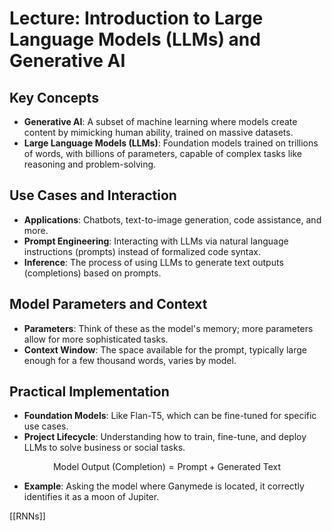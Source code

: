 # Lecture: Introduction to Large Language Models (LLMs) and Generative AI

## Key Concepts

- **Generative AI**: A subset of machine learning where models create content by mimicking human ability, trained on massive datasets.
- **Large Language Models (LLMs)**: Foundation models trained on trillions of words, with billions of parameters, capable of complex tasks like reasoning and problem-solving.

## Use Cases and Interaction

- **Applications**: Chatbots, text-to-image generation, code assistance, and more.
- **Prompt Engineering**: Interacting with LLMs via natural language instructions (prompts) instead of formalized code syntax.
- **Inference**: The process of using LLMs to generate text outputs (completions) based on prompts.

## Model Parameters and Context

- **Parameters**: Think of these as the model's memory; more parameters allow for more sophisticated tasks.
- **Context Window**: The space available for the prompt, typically large enough for a few thousand words, varies by model.

## Practical Implementation

- **Foundation Models**: Like Flan-T5, which can be fine-tuned for specific use cases.
- **Project Lifecycle**: Understanding how to train, fine-tune, and deploy LLMs to solve business or social tasks.

$$
\text{Model Output (Completion)} = \text{Prompt} + \text{Generated Text}
$$

- **Example**: Asking the model where Ganymede is located, it correctly identifies it as a moon of Jupiter.

[[RNNs]]